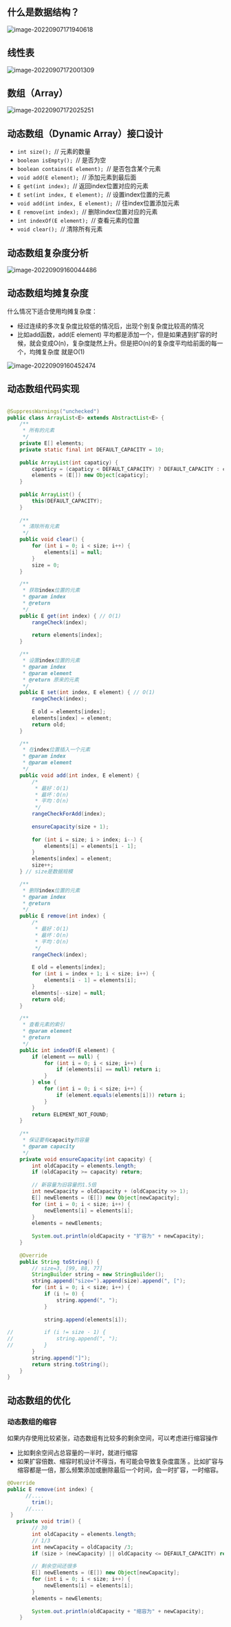 ## 什么是数据结构？

![image-20220907171940618](image/image-20220907171940618.png)

## 线性表

![image-20220907172001309](image/image-20220907172001309.png)

## 数组（Array）

![image-20220907172025251](image/image-20220907172025251.png)

## 动态数组（Dynamic Array）接口设计

- `int size(); `// 元素的数量
- `boolean isEmpty(); `// 是否为空
- `boolean contains(E element); `// 是否包含某个元素
- `void add(E element); `// 添加元素到最后面
- `E get(int index); `// 返回index位置对应的元素
- `E set(int index, E element); `// 设置index位置的元素
- `void add(int index, E element); `// 往index位置添加元素
- `E remove(int index); `// 删除index位置对应的元素
- `int indexOf(E element); `// 查看元素的位置
- `void clear(); `// 清除所有元素

## 动态数组复杂度分析  

![image-20220909160044486](image/image-20220909160044486.png)

## 动态数组均摊复杂度  

什么情况下适合使用均摊复杂度：

- 经过连续的多次复杂度比较低的情况后，出现个别复杂度比较高的情况  
- 比如add函数，add(E element)  平均都是添加一个，但是如果遇到扩容的时候，就会变成O(n)，复杂度陡然上升。但是把O(n)的复杂度平均给前面的每一个，均摊复杂度 就是O(1)

![image-20220909160452474](image/image-20220909160452474.png)

## 动态数组代码实现

```java

@SuppressWarnings("unchecked")
public class ArrayList<E> extends AbstractList<E> {
	/**
	 * 所有的元素
	 */
	private E[] elements;
	private static final int DEFAULT_CAPACITY = 10;
	
	public ArrayList(int capaticy) {
		capaticy = (capaticy < DEFAULT_CAPACITY) ? DEFAULT_CAPACITY : capaticy;
		elements = (E[]) new Object[capaticy];
	}
	
	public ArrayList() {
		this(DEFAULT_CAPACITY);
	}
	
	/**
	 * 清除所有元素
	 */
	public void clear() {
		for (int i = 0; i < size; i++) {
			elements[i] = null;
		}
		size = 0;
	}

	/**
	 * 获取index位置的元素
	 * @param index
	 * @return
	 */
	public E get(int index) { // O(1)
		rangeCheck(index);
		
		return elements[index]; 
	}

	/**
	 * 设置index位置的元素
	 * @param index
	 * @param element
	 * @return 原来的元素ֵ
	 */
	public E set(int index, E element) { // O(1)
		rangeCheck(index);
		
		E old = elements[index];
		elements[index] = element;
		return old;
	}

	/**
	 * 在index位置插入一个元素
	 * @param index
	 * @param element
	 */
	public void add(int index, E element) { 
		/*
		 * 最好：O(1)
		 * 最坏：O(n)
		 * 平均：O(n)
		 */
		rangeCheckForAdd(index);
		
		ensureCapacity(size + 1);
		
		for (int i = size; i > index; i--) {
			elements[i] = elements[i - 1];
		}
		elements[index] = element;
		size++;
	} // size是数据规模

	/**
	 * 删除index位置的元素
	 * @param index
	 * @return
	 */
	public E remove(int index) {
		/*
		 * 最好：O(1)
		 * 最坏：O(n)
		 * 平均：O(n)
		 */
		rangeCheck(index);
		
		E old = elements[index];
		for (int i = index + 1; i < size; i++) {
			elements[i - 1] = elements[i];
		}
		elements[--size] = null;
		return old;
	}

	/**
	 * 查看元素的索引
	 * @param element
	 * @return
	 */
	public int indexOf(E element) {
		if (element == null) {
			for (int i = 0; i < size; i++) {
				if (elements[i] == null) return i;
			}
		} else {
			for (int i = 0; i < size; i++) {
				if (element.equals(elements[i])) return i;
			}
		}
		return ELEMENT_NOT_FOUND;
	}
	
	/**
	 * 保证要有capacity的容量
	 * @param capacity
	 */
	private void ensureCapacity(int capacity) {
		int oldCapacity = elements.length;
		if (oldCapacity >= capacity) return;
		
		// 新容量为旧容量的1.5倍
		int newCapacity = oldCapacity + (oldCapacity >> 1);
		E[] newElements = (E[]) new Object[newCapacity];
		for (int i = 0; i < size; i++) {
			newElements[i] = elements[i];
		}
		elements = newElements;
		
		System.out.println(oldCapacity + "扩容为" + newCapacity);
	}
	
	@Override
	public String toString() {
		// size=3, [99, 88, 77]
		StringBuilder string = new StringBuilder();
		string.append("size=").append(size).append(", [");
		for (int i = 0; i < size; i++) {
			if (i != 0) {
				string.append(", ");
			}
			
			string.append(elements[i]);
			
//			if (i != size - 1) {
//				string.append(", ");
//			}
		}
		string.append("]");
		return string.toString();
	}
}

```

## 动态数组的优化

### 动态数组的缩容 

如果内存使用比较紧张，动态数组有比较多的剩余空间，可以考虑进行缩容操作

- 比如剩余空间占总容量的一半时，就进行缩容
- 如果扩容倍数、缩容时机设计不得当，有可能会导致复杂度震荡  。比如扩容与缩容都是一倍，那么频繁添加或删除最后一个时间，会一时扩容，一时缩容。

```java
@Override
public E remove(int index) {
      //....
        trim();
      //....
 }
   private void trim() {
		// 30
		int oldCapacity = elements.length;
		// 1/3
		int newCapacity = oldCapacity /3;
		if (size > (newCapacity) || oldCapacity <= DEFAULT_CAPACITY) return;
		
		// 剩余空间还很多
		E[] newElements = (E[]) new Object[newCapacity];
		for (int i = 0; i < size; i++) {
			newElements[i] = elements[i];
		}
		elements = newElements;
		
		System.out.println(oldCapacity + "缩容为" + newCapacity);
	}
```


